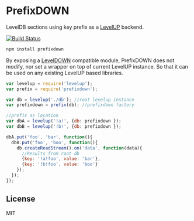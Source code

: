# PrefixDOWN

LevelDB sections using key prefix as a [LevelUP](https://github.com/Level/levelup) backend.

[![Build Status](https://travis-ci.org/cshum/prefixdown.svg?branch=master)](https://travis-ci.org/cshum/prefixdown)

```bash
npm install prefixdown
```

By exposing a [LevelDOWN](https://github.com/Level/abstract-leveldown) compatible module, PrefixDOWN does not modify, nor set a wrapper on top of current LevelUP instance. 
So that it can be used on any existing LevelUP based libraries.

```js
var levelup = require('levelup');
var prefix = require('prefixdown');

var db = levelup('./db'); //root levelup instance
var prefixdown = prefix(db); //prefixdown factory

//prefix as location
var dbA = levelup('!a!', {db: prefixdown });
var dbB = levelup('!b!', {db: prefixdown });

dbA.put('foo', 'bar', function(){
  dbB.put('foo', 'boo', function(){
    db.createReadStream().on('data', function(data){
      //Results from root db
      {key: '!a!foo', value: 'bar'}, 
      {key: '!b!foo', value: 'boo'}
    });
  });
});

```

## License

MIT
